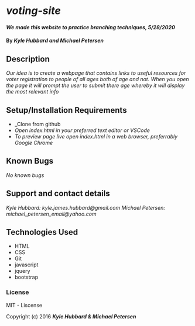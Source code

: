 # _voting-site_

#### _We made this website to practice branching techniques, 5/28/2020_

#### By _**Kyle Hubbard and Michael Petersen**_

## Description

_Our idea is to create a webpage that contains links to useful resources for voter registration to people of all ages both of age and not. When you open the page it will prompt the user to submit there age whereby it will display the most relevant info_

## Setup/Installation Requirements

* _Clone from github
* _Open index.html in your preferred text editor or VSCode_
* _To preview page live open index.html in a web browser, preferrably Google Chrome_


## Known Bugs

_No known bugs_

## Support and contact details

_Kyle Hubbard: kyle.james.hubbard@gmail.com_
_Michael Petersen: michael_petersen_email@yahoo.com_

## Technologies Used

* HTML
* CSS
* Git
* javascript
* jquery
* bootstrap

### License

MIT - Liscense

Copyright (c) 2016 **_Kyle Hubbard & Michael Petersen_**
